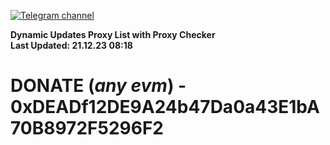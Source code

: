 [![Telegram channel](https://img.shields.io/endpoint?url=https://runkit.io/damiankrawczyk/telegram-badge/branches/master?url=https://t.me/n4z4v0d)](https://t.me/n4z4v0d) 

**Dynamic Updates Proxy List with Proxy Checker**  
**Last Updated: 21.12.23 08:18**

# DONATE (_any evm_) - 0xDEADf12DE9A24b47Da0a43E1bA70B8972F5296F2
